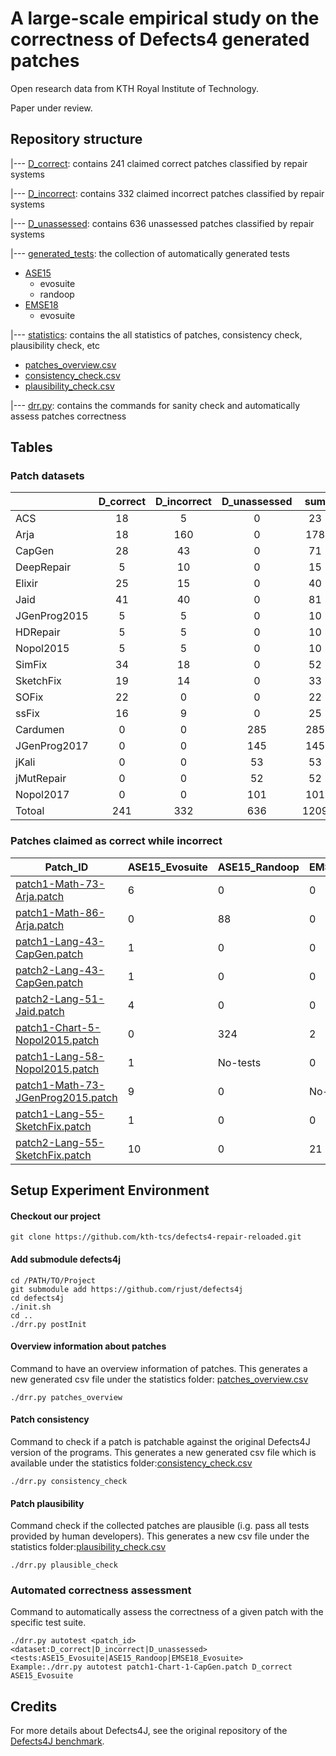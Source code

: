 # A large-scale empirical study on the correctness of Defects4 generated patches

Open research data from KTH Royal Institute of Technology. 

Paper under review.

## Repository structure

|--- [D_correct](https://github.com/kth-tcs/defects4-repair-reloaded/tree/master/D_correct): contains 241 claimed correct patches classified by repair systems

|--- [D_incorrect](https://github.com/kth-tcs/defects4-repair-reloaded/tree/master/D_incorrect): contains 332 claimed incorrect patches classified by repair systems

|--- [D_unassessed](https://github.com/kth-tcs/defects4-repair-reloaded/tree/master/D_unassessed): contains 636 unassessed patches classified by repair systems

|--- [generated_tests](https://github.com/kth-tcs/defects4-repair-reloaded/tree/master/generated_tests): the collection of automatically generated tests
  * [ASE15](https://github.com/kth-tcs/defects4-repair-reloaded/tree/master/generated_tests/ASE15)
     * evosuite
     * randoop
  * [EMSE18](https://github.com/kth-tcs/defects4-repair-reloaded/tree/master/generated_tests/EMSE18)
      * evosuite

|--- [statistics](https://github.com/kth-tcs/defects4-repair-reloaded/tree/master/statistics): contains the all statistics of patches, consistency check, plausibility check, etc
   * [patches_overview.csv](https://github.com/kth-tcs/defects4-repair-reloaded/blob/master/statistics/patches_overview.csv)
   * [consistency_check.csv](https://github.com/kth-tcs/defects4-repair-reloaded/blob/master/statistics/consistency_check.csv)
   * [plausibility_check.csv](https://github.com/kth-tcs/defects4-repair-reloaded/blob/master/statistics/plausibility_check.csv)

|--- [drr.py](https://github.com/kth-tcs/defects4-repair-reloaded/blob/master/drr.py): contains the commands for sanity check and automatically assess patches correctness

## Tables

### Patch datasets

|         | D_correct   |D_incorrect|D_unassessed |  sum       |
| ----    |     :-----: |   :-----: |    :---:    |   :---:    |
| ACS     |     18      |     5     |     0       |   23       |
|  Arja   |     18      |    160    |     0       |   178      |
| CapGen  |     28      |     43    |     0       |   71       |
|DeepRepair|    5       |    10     |     0       |   15       |
| Elixir  |     25      |    15     |     0       |   40       |
| Jaid    |    41       |    40     |     0       |   81       |
|JGenProg2015|  5       |     5     |     0       |   10       |
|HDRepair |    5        |     5     |     0       |   10       |
|Nopol2015|    5        |     5     |     0       |   10       | 
|SimFix   |    34       |     18    |     0       |   52       |
|SketchFix|    19       |     14    |     0       |   33       |
|SOFix    |    22       |    0      |     0       |   22       |
|ssFix    |    16       |    9      |     0       |   25       |
|Cardumen |    0        |    0      |     285     |   285      |  
|JGenProg2017|   0      |    0      |     145     |   145      |
|jKali    |    0        |    0      |     53      |   53       |
|jMutRepair|    0       |    0      |     52      |   52       |
|Nopol2017 |     0      |    0      |     101     |   101      |
|Totoal   |    241      |    332    |     636     |   1209     |

###  Patches claimed as correct while incorrect

|Patch_ID|ASE15_Evosuite|ASE15_Randoop|EMSE18_Evosuite|Assessment|
|---------------------|---|---|---|---|
|[patch1-Math-73-Arja.patch](https://github.com/kth-tcs/defects4-repair-reloaded/blob/master/claimed_correct_patches/Arja/Math/patch1-Math-73-Arja.patch)|6|0|0|[check detail](https://github.com/kth-tcs/defects4-repair-reloaded/blob/master/tables/Patches_Assessment_Result/Arja_Patches_Assessment.csv)|
|[patch1-Math-86-Arja.patch](https://github.com/kth-tcs/defects4-repair-reloaded/blob/master/claimed_correct_patches/Arja/Math/patch1-Math-86-Arja.patch)|0|88| 0|[check detail](https://github.com/kth-tcs/defects4-repair-reloaded/blob/master/tables/Patches_Assessment_Result/Arja_Patches_Assessment.csv)|
|[patch1-Lang-43-CapGen.patch](https://github.com/kth-tcs/defects4-repair-reloaded/blob/master/claimed_correct_patches/CapGen/Lang/patch1-Lang-43-CapGen.patch)|1|0|0|[check detail](https://github.com/kth-tcs/defects4-repair-reloaded/blob/master/tables/Patches_Assessment_Result/CapGen_Patches_Assessment.csv)|
|[patch2-Lang-43-CapGen.patch](https://github.com/kth-tcs/defects4-repair-reloaded/blob/master/claimed_correct_patches/CapGen/Lang/patch2-Lang-43-CapGen.patch)|1|0|0|[check detail](https://github.com/kth-tcs/defects4-repair-reloaded/blob/master/tables/Patches_Assessment_Result/CapGen_Patches_Assessment.csv)|
|[patch2-Lang-51-Jaid.patch](https://github.com/kth-tcs/defects4-repair-reloaded/blob/master/claimed_correct_patches/Jaid/Lang/patch2-Lang-24-Jaid.patch)|4|0|0|[check detail](https://github.com/kth-tcs/defects4-repair-reloaded/blob/master/tables/Patches_Assessment_Result/Jaid_Patches_Assessment.csv)|
|[patch1-Chart-5-Nopol2015.patch](https://github.com/kth-tcs/defects4-repair-reloaded/blob/master/claimed_correct_patches/Nopol2015/Chart/patch1-Chart-5-Nopol2015)|0|324|2|[check detail](https://github.com/kth-tcs/defects4-repair-reloaded/blob/master/tables/Patches_Assessment_Result/Nopol2015_Patches_Assessment.csv)|
|[patch1-Lang-58-Nopol2015.patch](https://github.com/kth-tcs/defects4-repair-reloaded/blob/master/claimed_correct_patches/Nopol2015/Lang/patch1-Lang-58-Nopol2015)|1|No-tests|0|[check detail](https://github.com/kth-tcs/defects4-repair-reloaded/blob/master/tables/Patches_Assessment_Result/Nopol2015_Patches_Assessment.csv)|
|[patch1-Math-73-JGenProg2015.patch](https://github.com/kth-tcs/defects4-repair-reloaded/blob/master/claimed_correct_patches/JGenProg2015/Math/patch1-Math-73-JGenProg2015)|9|0|No-tests|[check detail](https://github.com/kth-tcs/defects4-repair-reloaded/blob/master/tables/Patches_Assessment_Result/JGenProg2015_Patches_Assessment.csv)|
|[patch1-Lang-55-SketchFix.patch](https://github.com/kth-tcs/defects4-repair-reloaded/blob/master/claimed_correct_patches/SketchFix/Lang/patch1-Lang-55-SketchFix)|1|0|0|[check detail](https://github.com/kth-tcs/defects4-repair-reloaded/blob/master/tables/Patches_Assessment_Result/SOFix_Patches_Assessment.csv)|
|[patch2-Lang-55-SketchFix.patch](https://github.com/kth-tcs/defects4-repair-reloaded/blob/master/claimed_correct_patches/SketchFix/Lang/patch1-Lang-55-SketchFix)|10|0|21|[check detail](https://github.com/kth-tcs/defects4-repair-reloaded/blob/master/tables/Patches_Assessment_Result/SketchFix_Patches_Assessment.csv)|


## Setup Experiment Environment

#### Checkout our project
```
git clone https://github.com/kth-tcs/defects4-repair-reloaded.git
```
#### Add submodule defects4j
```
cd /PATH/TO/Project
git submodule add https://github.com/rjust/defects4j
cd defects4j 
./init.sh
cd ..
./drr.py postInit
```
#### Overview information about patches

Command to have an overview information of patches. This generates a new generated csv file under the statistics folder: [patches_overview.csv](https://github.com/kth-tcs/defects4-repair-reloaded/blob/master/statistics/patches_overview.csv)
```
./drr.py patches_overview
```
#### Patch consistency

Command to check if a patch is patchable against the original Defects4J version of the programs. This generates a new generated csv file which is available under the statistics folder:[consistency_check.csv](https://github.com/kth-tcs/defects4-repair-reloaded/blob/master/tables/consistency_check.csv)
```
./drr.py consistency_check
```
#### Patch plausibility

Command check if the collected patches are plausible (i.g. pass all tests provided by human developers). This generates a new csv file under the statistics folder:[plausibility_check.csv](https://github.com/kth-tcs/defects4-repair-reloaded/blob/master/statistics/plausibility_check.csv)
```
./drr.py plausible_check
```

### Automated correctness assessment
Command to automatically assess the correctness of a given patch with the specific test suite.

```
./drr.py autotest <patch_id> <dataset:D_correct|D_incorrect|D_unassessed> <tests:ASE15_Evosuite|ASE15_Randoop|EMSE18_Evosuite>
Example:./drr.py autotest patch1-Chart-1-CapGen.patch D_correct ASE15_Evosuite

```

## Credits

For more details about Defects4J, see the original repository of the [Defects4J benchmark](https://github.com/rjust/defects4j).



